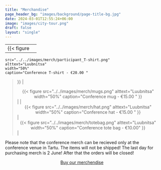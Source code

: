 ```yaml
---
title: "Merchandise"
page_header_bg: "images/background/page-title-bg.jpg"
date: 2024-03-01T12:55:24+06:00
image: "images/city-tour.png"
draft: false
layout: "single"
---
```




|                   |                                  |
|-----------------------|-----------------------------------------|
| <center> {{< figure
    src="../../images/merch/participant_T-shirt.png"
    alttext="Luubnitsa"
    width="50%"
    caption="Conference T-shirt - €20.00 "
>}} </center> | <center> {{< figure
    src="../../images/merch/mugs.png"
    alttext="Luubnitsa"
    width="50%"
    caption="Conference mug - €15.00 "
>}} </center> |
| <center> {{< figure
    src="../../images/merch/hat.png"
    alttext="Luubnitsa"
    width="50%"
    caption="Conference hat - €15.00 "
>}} </center> | <center> {{< figure
    src="../../images/merch/totebag.png"
    alttext="Luubnitsa"
    width="50%"
    caption="Conference tote bag - €10.00"
>}} </center> |


Please note that the conference merch can be recieved only at the conference venue in Tartu. The items will not be shipped!
The last day for purchasing merch is 2 June! After that the orders will be closed!

<center>
    <a href="https://pretix.eu/foss4ge2024/tartu/#category-144729"
        class="btn btn-primary btn-lg"
        style="padding:15px;margin-top:30px;margin-bottom:30px;margin-right:5px;margin-left:5px">
    <span>Buy our merchendise</span></a>
</center>
